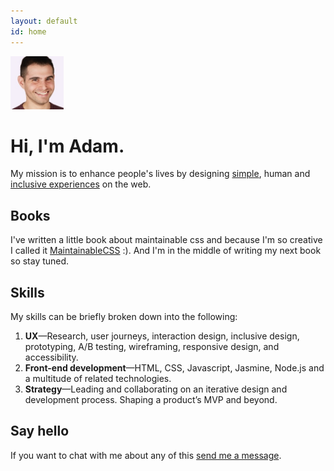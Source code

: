 ```yaml
---
layout: default
id: home
---
```


<div class="face">
  	<img src="/assets/img/adam2.jpg" alt="" width="85" height="85">
</div>

# Hi, I'm Adam.

My mission is to enhance people's lives by designing [simple](/articles/embracing-simplicity/), human and [inclusive experiences](/articles/designing-inclusively/) on the web.

## Books

I've written a little book about maintainable css and because I'm so creative I called it [MaintainableCSS](http://maintainablecss.com) :). And I'm in the middle of writing my next book so stay tuned.

## Skills

My skills can be briefly broken down into the following:

1. **UX**&mdash;Research, user journeys, interaction design, inclusive design, prototyping, A/B testing, wireframing, responsive design, and accessibility.
2. **Front-end development**&mdash;HTML, CSS, Javascript, Jasmine, Node.js and a multitude of related technologies.
3. **Strategy**&mdash;Leading and collaborating on an iterative design and development process. Shaping a product’s MVP and beyond.

## Say hello

If you want to chat with me about any of this [send me a message](mailto:adam+hello@adamsilver.io).
